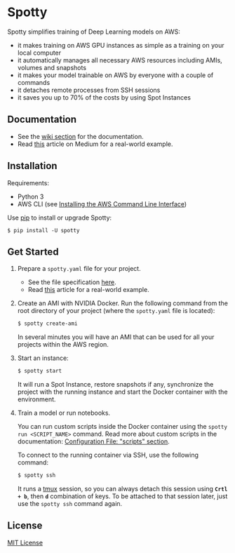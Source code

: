 # Spotty

Spotty simplifies training of Deep Learning models on AWS:

- it makes training on AWS GPU instances as simple as a training on your local computer
- it automatically manages all necessary AWS resources including AMIs, volumes and snapshots
- it makes your model trainable on AWS by everyone with a couple of commands
- it detaches remote processes from SSH sessions
- it saves you up to 70% of the costs by using Spot Instances

## Documentation

- See the [wiki section](/apls777/spotty/wiki) for the documentation.
- Read [this](https://medium.com/@apls/how-to-train-deep-learning-models-on-aws-spot-instances-using-spotty-8d9e0543d365) 
article on Medium for a real-world example.

## Installation

Requirements:
  * Python 3
  * AWS CLI (see [Installing the AWS Command Line Interface](http://docs.aws.amazon.com/cli/latest/userguide/installing.html))

Use [pip](http://www.pip-installer.org/en/latest/) to install or upgrade Spotty:

    $ pip install -U spotty

## Get Started

1. Prepare a `spotty.yaml` file for your project.

   - See the file specification [here](https://github.com/apls777/spotty/wiki/Configuration-File).
   - Read [this](https://medium.com/@apls/how-to-train-deep-learning-models-on-aws-spot-instances-using-spotty-8d9e0543d365) 
   article for a real-world example.

2. Create an AMI with NVIDIA Docker. Run the following command from the root directory of your project 
(where the `spotty.yaml` file is located):

    ```bash
    $ spotty create-ami
    ```

    In several minutes you will have an AMI that can be used for all your projects within the AWS region.

3. Start an instance:

    ```bash
    $ spotty start
    ```

    It will run a Spot Instance, restore snapshots if any, synchronize the project with the running instance 
    and start the Docker container with the environment.

4. Train a model or run notebooks.

    You can run custom scripts inside the Docker container using the `spotty run <SCRIPT_NAME>` command. Read more
    about custom scripts in the documentation: 
    [Configuration File: "scripts" section](/apls777/spotty/wiki/Configuration-File#scripts-section-optional).

    To connect to the running container via SSH, use the following command:

    ```bash
    $ spotty ssh
    ```

    It runs a [tmux](https://github.com/tmux/tmux/wiki) session, so you can always detach this session using
    __`Crtl + b`__, then __`d`__ combination of keys. To be attached to that session later, just use the
    `spotty ssh` command again.

## License

[MIT License](LICENSE)

